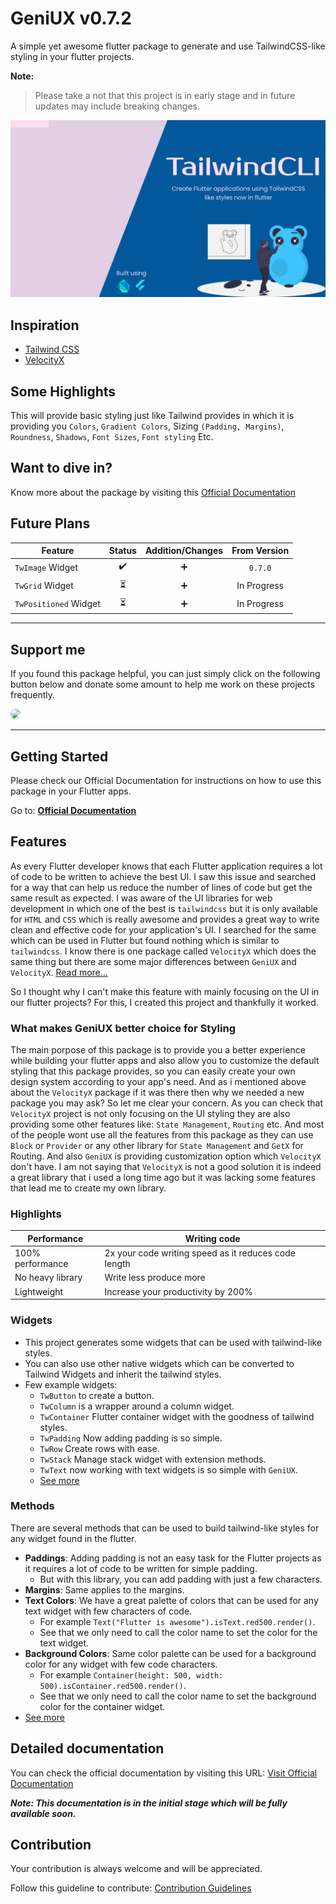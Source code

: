 # GeniUX v0.7.2

A simple yet awesome flutter package to generate and use TailwindCSS-like styling in your flutter
projects.

**Note:**
> Please take a not that this project is in early stage and in future updates may include breaking changes.

![GeniUX](GeniUX.png)

## Inspiration

- [Tailwind CSS](https://tailwindcss.com/)
- [VelocityX](https://velocityx.dev)

## Some Highlights

This will provide basic styling just like Tailwind provides in which it is providing
you `Colors`, `Gradient Colors`, Sizing `(Padding, Margins)`,
`Roundness`, `Shadows`, `Font Sizes`, `Font styling` Etc.

## Want to dive in?

Know more about the package by visiting this
[Official Documentation](https://docs.devsbuddy.com/geniux/)

## Future Plans

| Feature               | Status | Addition/Changes | From Version |
| --------------------- | :----: | :--------------: | :----------: |
| `TwImage` Widget      |   ✔️   |        ➕        |   `0.7.0`    |
| `TwGrid` Widget       |   ⏳   |        ➕        | In Progress  |
| `TwPositioned` Widget |   ⏳   |        ➕        | In Progress  |

---

## Support me

If you found this package helpful, you can just simply click on the following button below and donate some amount to help me work on these projects frequently.

<a href="https://www.buymeacoffee.com/iamspydey" target="_blank">
    <img src="https://www.buymeacoffee.com/assets/img/guidelines/download-assets-2.svg" style="height: 45px; border-radius: 12px"/>
</a>

---

## Getting Started

Please check our Official Documentation for instructions on how to use this package in your Flutter apps.

Go to: **[Official Documentation](https://docs.devsbuddy.com/geniux/)**

## Features

As every Flutter developer knows that each Flutter application requires a lot of code to be written to achieve the best UI. I saw this issue and searched for a way that can
help us reduce the number of lines of code but get the same result as expected. I was aware of the UI libraries for web development in which one of the best is `tailwindcss`
but it is only available for `HTML` and `CSS` which is really awesome and provides a great way to write clean and effective code for your application's UI. I searched for the
same which can be used in Flutter but found nothing which is similar to `tailwindcss`. I know there is one package called `VelocityX` which does the same thing but there are some major differences between `GeniUX` and `VelocityX`. [Read more...](#what-makes-GeniUX-better-choice-for-styling)

So I thought why I can't make this feature with mainly focusing on the UI in our flutter projects? For this, I created this project and thankfully it worked.

### What makes GeniUX better choice for Styling

The main porpose of this package is to provide you a better experience while building your flutter apps and also allow you to customize the default styling that this package provides, so you can easily create your own design system according to your app's need.
And as i mentioned above about the `VelocityX` package if it was there then why we needed a new package you may ask? So let me clear your concern. As you can check that `VelocityX` project is not only focusing on the UI styling they are also providing some other features like: `State Management`, `Routing` etc. And most of the people wont use all the features from this package as they can use `Block` or `Provider` or any other library for `State Management` and `GetX` for Routing. And also `GeniUX` is providing customization option which `VelocityX` don't have. I am not saying that `VelocityX` is not a good solution it is indeed a great library that i used a long time ago but it was lacking some features that lead me to create my own library.

### Highlights

| Performance      | Writing code                                         |
| ---------------- | ---------------------------------------------------- |
| 100% performance | 2x your code writing speed as it reduces code length |
| No heavy library | Write less produce more                              |
| Lightweight      | Increase your productivity by 200%                   |

### Widgets

- This project generates some widgets that can be used with tailwind-like styles.
- You can also use other native widgets which can be converted to Tailwind Widgets and inherit the tailwind styles.
- Few example widgets:
  - `TwButton` to create a button.
  - `TwColumn` is a wrapper around a column widget.
  - `TwContainer` Flutter container widget with the goodness of tailwind styles.
  - `TwPadding` Now adding padding is so simple.
  - `TwRow` Create rows with ease.
  - `TwStack` Manage stack widget with extension methods.
  - `TwText` now working with text widgets is so simple with `GeniUX`.
  - [See more](https://docs.devsbuddy.com/geniux)

### Methods

There are several methods that can be used to build tailwind-like styles for any widget found in the flutter.

- **Paddings**: Adding padding is not an easy task for the Flutter projects as it requires a lot of code to be written for simple padding.
  - But with this library, you can add padding with just a few characters.
- **Margins**: Same applies to the margins.
- **Text Colors**: We have a great palette of colors that can be used for any text widget with few characters of code.
  - For example `Text("Flutter is awesome").isText.red500.render()`.
  - See that we only need to call the color name to set the color for the text widget.
- **Background Colors**: Same color palette can be used for a background color for any widget with few code characters.
  - For example `Container(height: 500, width: 500).isContainer.red500.render()`.
  - See that we only need to call the color name to set the background color for the container widget.
- [See more](https://docs.devsbuddy.com/geniux/)

## Detailed documentation

You can check the official documentation by visiting this URL: [Visit Official Documentation](https://docs.devsbuddy.com/geniux/)

**_Note: This documentation is in the initial stage which will be fully available soon._**

## Contribution

Your contribution is always welcome and will be appreciated.

Follow this guideline to contribute:
[Contribution Guidelines](/CONTRIBUTION.md)
